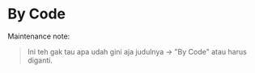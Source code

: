 # By Code

Maintenance note:
> Ini teh gak tau apa udah gini aja judulnya -> "By Code" atau harus diganti.
